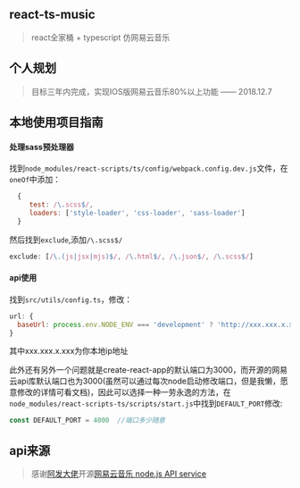 ## react-ts-music

> react全家桶 + typescript 仿网易云音乐

## 个人规划
> 目标三年内完成，实现IOS版网易云音乐80%以上功能         —— 2018.12.7

## 本地使用项目指南

#### 处理sass预处理器
找到`node_modules/react-scripts/ts/config/webpack.config.dev.js`文件，在`oneOf`中添加：
```js
  {
     test: /\.scss$/,
     loaders: ['style-loader', 'css-loader', 'sass-loader']
  }
```
然后找到`exclude`,添加`/\.scss$/`
```js
exclude: [/\.(js|jsx|mjs)$/, /\.html$/, /\.json$/, /\.scss$/]
```

#### api使用
找到`src/utils/config.ts`，修改：
```js
url: {
  baseUrl: process.env.NODE_ENV === 'development' ? 'http://xxx.xxx.x.xxx:3000/' : '/'
}
```
其中xxx.xxx.x.xxx为你本地ip地址

此外还有另外一个问题就是create-react-app的默认端口为3000，而开源的网易云api库默认端口也为3000(虽然可以通过每次node启动修改端口，但是我懒，愿意修改的详情可看文档)，因此可以选择一种一劳永逸的方法，在`node_modules/react-scripts-ts/scripts/start.js`中找到`DEFAULT_PORT`修改:
```js
const DEFAULT_PORT = 4000  //端口多少随意
```

## api来源

> 感谢[阿发大佬](https://github.com/Binaryify)开源[网易云音乐 node.js API
 service](https://binaryify.github.io/NeteaseCloudMusicApi/#/)

